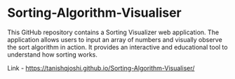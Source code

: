 # Sorting-Algorithm-Visualiser
This GitHub repository contains a Sorting Visualizer web application. The application allows users to input an array of numbers and visually observe the sort algorithm in action. It provides an interactive and educational tool to understand how sorting works.

Link - https://tanishqjoshi.github.io/Sorting-Algorithm-Visualiser/
